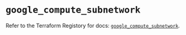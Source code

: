 # `google_compute_subnetwork`

Refer to the Terraform Registory for docs: [`google_compute_subnetwork`](https://registry.terraform.io/providers/hashicorp/google-beta/5.2.0/docs/resources/google_compute_subnetwork).
